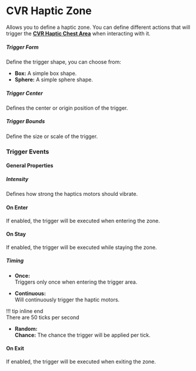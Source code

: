 # CVR Haptic Zone <div class="whitelisted" data-list="W"></div>
Allows you to define a haptic zone. You can define different actions that will trigger the
**[CVR Haptic Chest Area](haptic-chest-area.md)** when interacting with it.

##### Trigger Form
Define the trigger shape, you can choose from:
- **Box:** A simple box shape.
- **Sphere:** A simple sphere shape.

##### Trigger Center
Defines the center or origin position of the trigger.

##### Trigger Bounds
Define the size or scale of the trigger.

### Trigger Events

#### General Properties
##### Intensity
Defines how strong the haptics motors should vibrate.

#### On Enter
If enabled, the trigger will be executed when entering the zone.

#### On Stay
If enabled, the trigger will be executed while staying the zone.

##### Timing

- **Once:**  
  Triggers only once when entering the trigger area.

- **Continuous:**  
  Will continuously trigger the haptic motors.

!!! tip inline end  
    There are 50 ticks per second

- **Random:**  
  **Chance:**
  The chance the trigger will be applied per tick.

#### On Exit
If enabled, the trigger will be executed when exiting the zone.